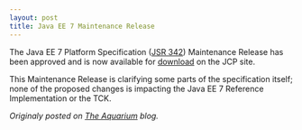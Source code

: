 ```yaml
---
layout: post
title: Java EE 7 Maintenance Release
---
```


The Java EE 7 Platform Specification ([JSR 342](https://jcp.org/en/jsr/detail?id=342)) Maintenance Release has been approved<!--more--> and is now available for [download](https://jcp.org/aboutJava/communityprocess/mrel/jsr342/index.html) on the JCP site.

This Maintenance Release is clarifying some parts of the specification itself; none of the proposed changes is impacting the Java EE 7 Reference Implementation or the TCK.


*Originaly posted on [The Aquarium](https://blogs.oracle.com/theaquarium/java-ee-7-maintenance-release-v2) blog.*

